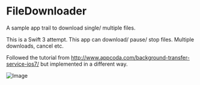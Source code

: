 # FileDownloader
A sample app trail to download single/ multiple files.

This is a Swift 3 attempt. This app can download/ pause/ stop files. Multiple downloads, cancel etc.

Followed the tutorial from http://www.appcoda.com/background-transfer-service-ios7/ but implemented in a different way.

![Image](https://cloud.githubusercontent.com/assets/6782228/26761977/ecce98c8-4956-11e7-8d41-a667b1e6fc42.png)


